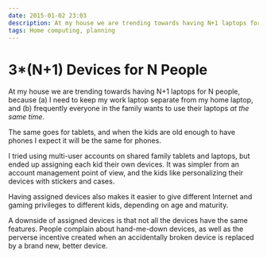 ```yaml
---
date: 2015-01-02 23:03
description: At my house we are trending towards having N+1 laptops for N people.
tags: Home computing, planning
---
```


# 3*(N+1) Devices for N People

At my house we are trending towards having N+1 laptops for N people, because
(a) I need to keep my work laptop separate from my home laptop, and (b)
frequently everyone in the family wants to use their laptops _at the same
time_.

The same goes for tablets, and when the kids are old enough to have phones I
expect it will be the same for phones.

I tried using multi-user accounts on shared family tablets and laptops, but
ended up assigning each kid their own devices. It was simpler from an account
management point of view, and the kids like personalizing their devices with
stickers and cases.

Having assigned devices also makes it easier to give different Internet and
gaming privileges to different kids, depending on age and maturity.

A downside of assigned devices is that not all the devices have the same
features. People complain about hand-me-down devices, as well as the perverse
incentive created when an accidentally broken device is replaced by a brand
new, better device.
